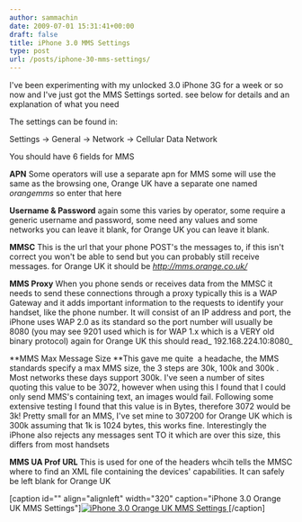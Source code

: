 ```yaml
---
author: sammachin
date: 2009-07-01 15:31:41+00:00
draft: false
title: iPhone 3.0 MMS Settings
type: post
url: /posts/iphone-30-mms-settings/
---
```


I've been experimenting with my unlocked 3.0 iPhone 3G for a week or so now and I've just got the MMS Settings sorted. see below for details and an explanation of what you need

<!-- more -->

The settings can be found in:

Settings -> General -> Network -> Cellular Data Network

You should have 6 fields for MMS

**APN** Some operators will use a separate apn for MMS some will use the same as the browsing one, Orange UK have a separate one named _orangemms_ so enter that here

**Username & Password** again some this varies by operator, some require a generic username and password, some need any values and some networks you can leave it blank, for Orange UK you can leave it blank.

**MMSC** This is the url that your phone POST's the messages to, if this isn't correct you won't be able to send but you can probably still receive messages. for Orange UK it should be _http://mms.orange.co.uk/_

**MMS Proxy** When you phone sends or receives data from the MMSC it needs to send these connections through a proxy typically this is a WAP Gateway and it adds important information to the requests to identify your handset, like the phone number. It will consist of an IP address and port, the iPhone uses WAP 2.0 as its standard so the port number will usually be 8080 (you may see 9201 used which is for WAP 1.x which is a VERY old binary protocol) again for Orange UK this should read_ 192.168.224.10:8080_

**MMS Max Message Size **This gave me quite  a headache, the MMS standards specify a max MMS size, the 3 steps are 30k, 100k and 300k . Most networks these days support 300k. I've seen a number of sites quoting this value to be 3072, however when using this I found that I could only send MMS's containing text, an images would fail. Following some extensive testing I found that this value is in Bytes, therefore 3072 would be 3k! Pretty small for an MMS, I've set mine to 307200 for Orange UK which is 300k assuming that 1k is 1024 bytes, this works fine. Interestingly the iPhone also rejects any messages sent TO it which are over this size, this differs from most handsets

**MMS UA Prof URL** This is used for one of the headers whcih tells the MMSC where to find an XML file containing the devices' capabilities. It can safely be left blank for Orange UK

[caption id="" align="alignleft" width="320" caption="iPhone 3.0 Orange UK MMS Settings"][![iPhone 3.0 Orange UK MMS Settings](http://farm3.static.flickr.com/2540/3678841446_b28789895a_o_d.jpg)
](http://www.flickr.com/photos/sammachin/3678841446/)[/caption] 
